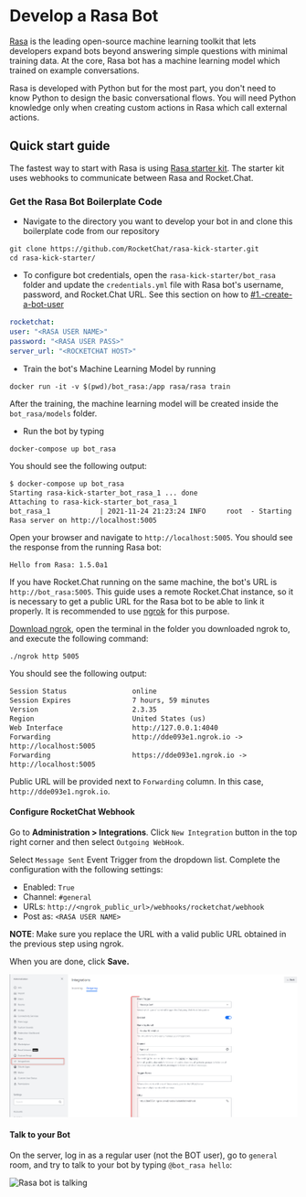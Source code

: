 # Develop a Rasa Bot

[Rasa](https://rasa.com/) is the leading open-source machine learning toolkit that lets developers expand bots beyond answering simple questions with minimal training data. At the core, Rasa bot has a machine learning model which trained on example conversations.

Rasa is developed with Python but for the most part, you don't need to know Python to design the basic conversational flows. You will need Python knowledge only when creating custom actions in Rasa which call external actions.

## Quick start guide

The fastest way to start with Rasa is using [Rasa starter kit](https://github.com/RocketChat/rasa-kick-starter). The starter kit uses webhooks to communicate between Rasa and Rocket.Chat.

### Get the Rasa Bot Boilerplate Code

* Navigate to the directory you want to develop your bot in and clone this boilerplate code from our repository

```
git clone https://github.com/RocketChat/rasa-kick-starter.git
cd rasa-kick-starter/
```

* To configure bot credentials, open the `rasa-kick-starter/bot_rasa` folder and update the `credentials.yml` file with Rasa bot's username, password, and Rocket.Chat URL. See this section on how to [#1.-create-a-bot-user](./#1.-create-a-bot-user "mention")

```yaml
rocketchat:
user: "<RASA USER NAME>"
password: "<RASA USER PASS>"
server_url: "<ROCKETCHAT HOST>"
```

* Train the bot's Machine Learning Model by running

```
docker run -it -v $(pwd)/bot_rasa:/app rasa/rasa train
```

After the training, the machine learning model will be created inside the `bot_rasa/models` folder.

* Run the bot by typing

```
docker-compose up bot_rasa
```

You should see the following output:

```
$ docker-compose up bot_rasa
Starting rasa-kick-starter_bot_rasa_1 ... done
Attaching to rasa-kick-starter_bot_rasa_1
bot_rasa_1            | 2021-11-24 21:23:24 INFO     root  - Starting Rasa server on http://localhost:5005
```

Open your browser and navigate to `http://localhost:5005`. You should see the response from the running Rasa bot:

```
Hello from Rasa: 1.5.0a1
```

If you have Rocket.Chat running on the same machine, the bot's URL is `http://bot_rasa:5005`. This guide uses a remote Rocket.Chat instance, so it is necessary to get a public URL for the Rasa bot to be able to link it properly. It is recommended to use [ngrok](https://ngrok.com/download) for this purpose.

[Download ngrok](https://ngrok.com/download), open the terminal in the folder you downloaded ngrok to, and execute the following command:

```
./ngrok http 5005
```

You should see the following output:

```
Session Status                online
Session Expires               7 hours, 59 minutes
Version                       2.3.35
Region                        United States (us)
Web Interface                 http://127.0.0.1:4040
Forwarding                    http://dde093e1.ngrok.io -> http://localhost:5005
Forwarding                    https://dde093e1.ngrok.io -> http://localhost:5005
```

Public URL will be provided next to `Forwarding` column. In this case, `http://dde093e1.ngrok.io`.

#### Configure RocketChat Webhook

Go to **Administration > Integrations**. Click `New Integration` button in the top right corner and then select `Outgoing WebHook`.

Select `Message Sent` Event Trigger from the dropdown list. Complete the configuration with the following settings:

* Enabled: `True`
* Channel: `#general`
* URLs: `http://<ngrok_public_url>/webhooks/rocketchat/webhook`
* Post as: `<RASA USER NAME>`

**NOTE**: Make sure you replace the URL with a valid public URL obtained in the previous step using ngrok.

When you are done, click **Save.**

![](<../../.gitbook/assets/image (65).png>)

#### Talk to your Bot

On the server, log in as a regular user (not the BOT user), go to `general` room, and try to talk to your bot by typing `@bot_rasa hello`:

![Rasa bot is talking](<../../.gitbook/assets/rasa\_bot\_example (1) (1) (1) (2) (2) (2) (2) (2) (2) (2) (1) (2) (2) (2) (2) (2) (2) (2) (2) (2) (1) (1) (1) (1) (1) (1) (1) (1) (2).png>)
